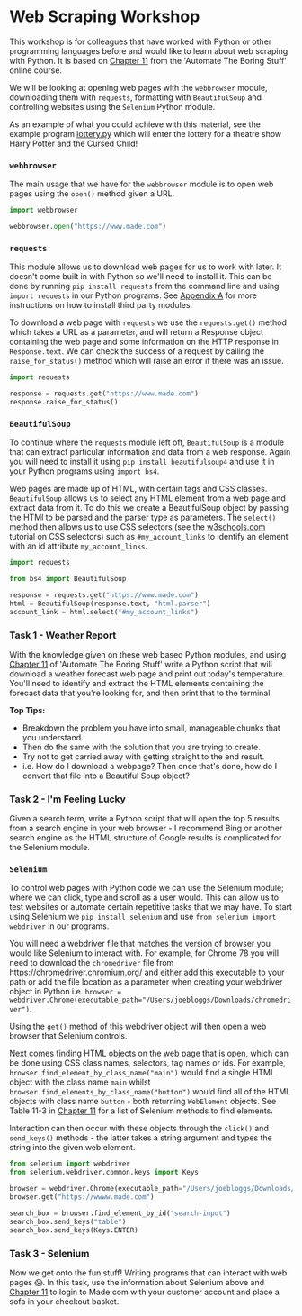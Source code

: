 # Web Scraping Workshop
This workshop is for colleagues that have worked with Python or other programming languages before and would like to 
learn about web scraping with Python. It is based on [Chapter 11](https://automatetheboringstuff.com/chapter11/) from 
the 'Automate The Boring Stuff' online course.

We will be looking at opening web pages with the `webbrowser` module, downloading them with `requests`, formatting with
`BeautifulSoup` and controlling websites using the `Selenium` Python module.

As an example of what you could achieve with this material, see the example program 
[lottery.py](/intermediate/demos/lottery.py) which will enter the lottery for a theatre show Harry Potter and the 
Cursed Child!

### `webbrowser`
The main usage that we have for the `webbrowser` module is to open web pages using the `open()` method given a URL.  

```python
import webbrowser

webbrowser.open("https://www.made.com")
```

### `requests`
This module allows us to download web pages for us to work with later. It doesn't come built in with Python so we'll
need to install it. This can be done by running `pip install requests` from the command line and using `import requests`
in our Python programs. See [Appendix A](https://automatetheboringstuff.com/appendixa/) for more instructions on how to 
install third party modules.

To download a web page with `requests` we use the `requests.get()` method which takes a URL as a parameter, and will 
return a Response object containing the web page and some information on the HTTP response in `Response.text`. We can 
check the success of a request by calling the `raise_for_status()` method which will raise an error if there was an
issue.

```python
import requests

response = requests.get("https://www.made.com")
response.raise_for_status()
```

### `BeautifulSoup`
To continue where the `requests` module left off, `BeautifulSoup` is a module that can extract particular information 
and data from a web response. Again you will need to install it using `pip install beautifulsoup4` and use it in your 
Python programs using `import bs4`.

Web pages are made up of HTML, with certain tags and CSS classes. `BeautifulSoup` allows us to select any HTML element 
from a web page and extract data from it. To do this we create a BeautifulSoup object by passing the HTMl to be parsed 
and the parser type as parameters. The `select()` method then allows us to use CSS selectors (see the 
[w3schools.com](https://www.w3schools.com/cssref/css_selectors.asp) tutorial on CSS selectors) such as 
`#my_account_links` to identify an element with an id attribute `my_account_links`. 

```python
import requests

from bs4 import BeautifulSoup

response = requests.get("https://www.made.com")
html = BeautifulSoup(response.text, "html.parser")
account_link = html.select("#my_account_links")
```

### Task 1 - Weather Report
With the knowledge given on these web based Python modules, and using 
[Chapter 11](https://automatetheboringstuff.com/chapter11/) of 'Automate The Boring Stuff' write a Python script that 
will download a weather forecast web page and print out today's temperature. You'll need to identify and extract the
HTML elements containing the forecast data that you're looking for, and then print that to the terminal.

**Top Tips:** 
- Breakdown the problem you have into small, manageable chunks that you understand. 
- Then do the same with the solution that you are trying to create. 
- Try not to get carried away with getting straight to the end result. 
- i.e. How do I download a webpage? Then once that's done, how do I convert that file into a Beautiful Soup object?

### Task 2 - I'm Feeling Lucky
Given a search term, write a Python script that will open the top 5 results from a search engine in your web browser - I
recommend Bing or another search engine as the HTML structure of Google results is complicated for the Selenium module.

### `Selenium`
To control web pages with Python code we can use the Selenium module; where we can click, type and scroll as a user 
would. This can allow us to test websites or automate certain repetitive tasks that we may have. To start using Selenium
we `pip install selenium` and use `from selenium import webdriver` in our programs.

You will need a webdriver file that matches the version of browser you would like Selenium to interact with. For 
example, for Chrome 78 you will need to download the `chromedriver` file from https://chromedriver.chromium.org/ and
either add this executable to your path or add the file location as a parameter when creating your webdriver object in 
Python i.e. `browser = webdriver.Chrome(executable_path="/Users/joebloggs/Downloads/chromedriver")`.

Using the `get()` method of this webdriver object will then open a web browser that Selenium controls. 

Next comes finding HTML objects on the web page that is open, which can be done using CSS class names, selectors, tag 
names or ids. For example, `browser.find_element_by_class_name("main")` would find a single HTML object with the class
name `main` whilst `browser.find_elements_by_class_name("button")` would find all of the HTML objects with class name 
`button` - both returning `WebElement` objects. See Table 11-3 in 
[Chapter 11](https://automatetheboringstuff.com/chapter11/) for a list of Selenium methods to find elements.

Interaction can then occur with these objects through the `click()` and `send_keys()` methods - the latter takes a
string argument and types the string into the given web element.

```python
from selenium import webdriver
from selenium.webdriver.common.keys import Keys

browser = webdriver.Chrome(executable_path="/Users/joebloggs/Downloads/chromedriver")
browser.get("https://wwww.made.com")

search_box = browser.find_element_by_id("search-input")
search_box.send_keys("table")
search_box.send_keys(Keys.ENTER)
```

### Task 3 - Selenium
Now we get onto the fun stuff! Writing programs that can interact with web pages 😱. In this task, use the information 
about Selenium above and [Chapter 11](https://automatetheboringstuff.com/chapter11/) to login to Made.com with your 
customer account and place a sofa in your checkout basket.